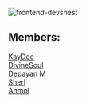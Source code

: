 ![frontend-devsnest](https://socialify.git.ci/Team-Focussed/frontend-devsnest/image?description=1&font=Raleway&forks=1&issues=1&language=1&owner=1&pattern=Diagonal%20Stripes&pulls=1&stargazers=1&theme=Dark)

## Members:
[KayDee](https://github.com/kaydee0502) <br>
[DivineSoul](https://github.com/CodeBlooded-RahulMaurya) <br>
[Depayan M](https://github.com/DepayanMondal) <br>
[Sherl](https://github.com/aayushi221) <br>
[Anmol](https://github.com/noob-anmol) <br>
